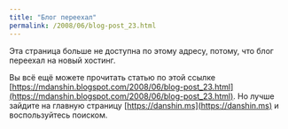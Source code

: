 ```yaml
---
title: "Блог переехал"
permalink: /2008/06/blog-post_23.html
---
```

Эта страница больше не доступна по этому адресу, потому, что блог переехал на новый хостинг.

Вы всё ещё можете прочитать статью по этой ссылке [https://mdanshin.blogspot.com/2008/06/blog-post_23.html](https://mdanshin.blogspot.com/2008/06/blog-post_23.html). Но лучше зайдите на главную страницу [https://danshin.ms](https://danshin.ms) и воспользуйтесь поиском.